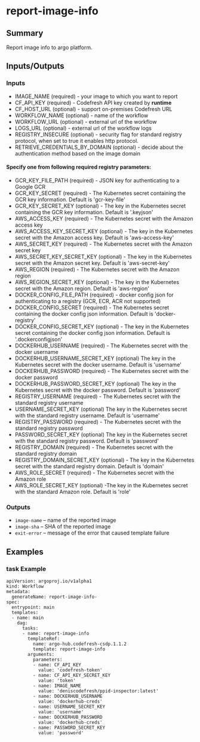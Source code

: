 # report-image-info

## Summary
Report image info to argo platform.

## Inputs/Outputs

### Inputs
* IMAGE_NAME (required) - your image to which you want to report
* CF_API_KEY (required) - Codefresh API key created by **runtime**
* CF_HOST_URL (optional) - support on-premises Codefresh URL
* WORKFLOW_NAME (optional) - name of the workflow
* WORKFLOW_URL (optional) - external url of the workflow
* LOGS_URL (optional) - external url of the workflow logs
* REGISTRY_INSECURE (optional) - security flag for standard registry protocol, when set to true it enables http protocol.
* RETRIEVE_CREDENTIALS_BY_DOMAIN (optional) - decide about the authentication method based on the image domain
#### Specify one from following required registry parameters:
* GCR_KEY_FILE_PATH (required) - JSON key for authenticating to a Google GCR
* GCR_KEY_SECRET (required) - The Kubernetes secret containing the GCR key information. Default is 'gcr-key-file'
* GCR_KEY_SECRET_KEY (optional) - The key in the Kubernetes secret containing the GCR key information. Default is '.keyjson'
* AWS_ACCESS_KEY (required) - The Kubernetes secret with the Amazon access key
* AWS_ACCESS_KEY_SECRET_KEY (optional) - The key in the Kubernetes secret with the Amazon access key. Default is 'aws-access-key'
* AWS_SECRET_KEY (required) - The Kubernetes secret with the Amazon secret key
* AWS_SECRET_KEY_SECRET_KEY (optional) - The key in the Kubernetes secret with the Amazon secret key. Default is 'aws-secret-key'
* AWS_REGION (required) - The Kubernetes secret with the Amazon region
* AWS_REGION_SECRET_KEY (optional) - The key in the Kubernetes secret with the Amazon region. Default is 'aws-region'
* DOCKER_CONFIG_FILE_PATH (required) - docker config json for authenticating to a registry (GCR, ECR, ACR not supported)
* DOCKER_CONFIG_SECRET (required) - The Kubernetes secret containing the docker config json information. Default is 'docker-registry'
* DOCKER_CONFIG_SECRET_KEY  (optional) - The key in the Kubernetes secret containing the docker config json information. Default is '.dockerconfigjson'
* DOCKERHUB_USERNAME (required) - The Kubernetes secret with the docker username
* DOCKERHUB_USERNAME_SECRET_KEY (optional) The key in the Kubernetes secret with the docker username. Default is 'username'
* DOCKERHUB_PASSWORD (required) - The Kubernetes secret with the docker password
* DOCKERHUB_PASSWORD_SECRET_KEY (optional) The key in the Kubernetes secret with the docker password. Default is 'password'
* REGISTRY_USERNAME (required) - The Kubernetes secret with the standard registry username
* USERNAME_SECRET_KEY (optional) The key in the Kubernetes secret with the standard registry username. Default is 'username'
* REGISTRY_PASSWORD (required) - The Kubernetes secret with the standard registry password
* PASSWORD_SECRET_KEY (optional) The key in the Kubernetes secret with the standard registry password. Default is 'password'
* REGISTRY_DOMAIN (required) - The Kubernetes secret with the standard registry domain
* REGISTRY_DOMAIN_SECRET_KEY (optional) - The key in the Kubernetes secret with the standard registry domain. Default is 'domain'
* AWS_ROLE_SECRET (required) - The Kubernetes secret with the Amazon role
* AWS_ROLE_SECRET_KEY (optional) -The key in the Kubernetes secret with the standard Amazon role. Default is 'role'

### Outputs
* `image-name` – name of the reported image
* `image-sha` – SHA of the reported image
* `exit-error` – message of the error that caused template failure

## Examples

### task Example
```
apiVersion: argoproj.io/v1alpha1
kind: Workflow
metadata:
  generateName: report-image-info-
spec:
  entrypoint: main
  templates:
  - name: main
    dag:
      tasks:
      - name: report-image-info
        templateRef:
          name: argo-hub.codefresh-csdp.1.1.2
          template: report-image-info
        arguments:
          parameters:
          - name: CF_API_KEY
            value: 'codefresh-token'
          - name: CF_API_KEY_SECRET_KEY
            value: 'token'
          - name: IMAGE_NAME
            value: 'deniscodefresh/ppid-inspector:latest'
          - name: DOCKERHUB_USERNAME
            value: 'dockerhub-creds'
          - name: USERNAME_SECRET_KEY
            value: 'username'
          - name: DOCKERHUB_PASSWORD
            value: 'dockerhub-creds'
          - name: PASSWORD_SECRET_KEY
            value: 'password'
```
